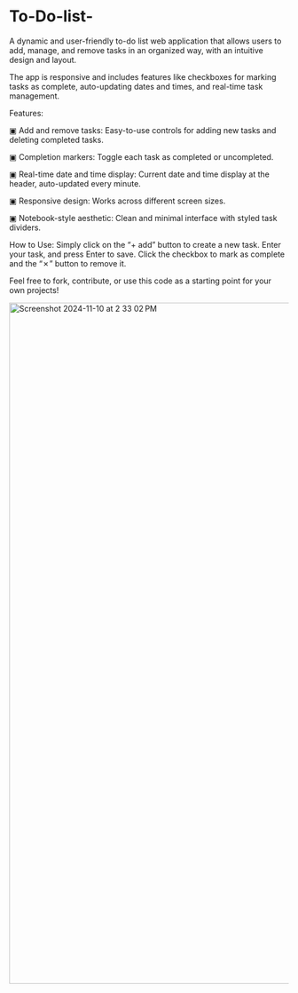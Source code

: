 # To-Do-list-
A dynamic and user-friendly to-do list web application that allows users to add, manage, and remove tasks in an organized way, with an intuitive design and layout.

The app is responsive and includes features like checkboxes for marking tasks as complete, auto-updating dates and times, and real-time task management.

Features:

▣ Add and remove tasks: Easy-to-use controls for adding new tasks and deleting completed tasks.

▣ Completion markers: Toggle each task as completed or uncompleted.

▣ Real-time date and time display: Current date and time display at the header, auto-updated every minute.

▣ Responsive design: Works across different screen sizes.

▣ Notebook-style aesthetic: Clean and minimal interface with styled task dividers.


How to Use: Simply click on the “+ add” button to create a new task. Enter your task, and press Enter to save. Click the checkbox to mark as complete and the “✗” button to remove it.


Feel free to fork, contribute, or use this code as a starting point for your own projects!

<img width="1227" alt="Screenshot 2024-11-10 at 2 33 02 PM" src="https://github.com/user-attachments/assets/6d0875f4-35db-482d-b91b-105ba5f3eeea">
